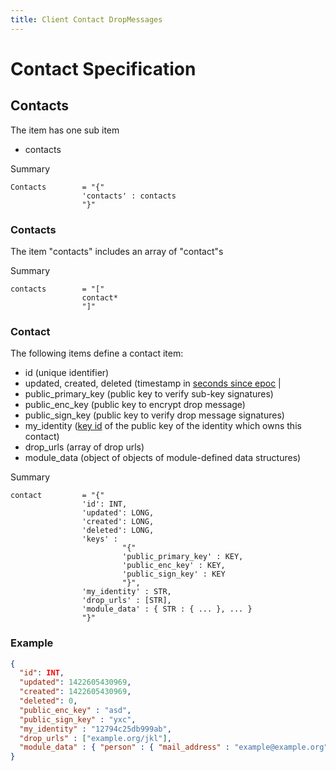 ```yaml
---
title: Client Contact DropMessages
---
```

# Contact Specification

## Contacts

The item has one sub item
* contacts

Summary

    Contacts        = "{"
                    'contacts' : contacts
                    "}"

### Contacts

The item "contacts" includes an array of "contact"s

Summary

    contacts        = "["
                    contact*
                    "]"

### Contact

The following items define a contact item:

* id (unique identifier)
* updated, created, deleted (timestamp in [seconds since epoc](http://pubs.opengroup.org/onlinepubs/9699919799/basedefs/V1_chap04.html#tag_04_15) |
* public_primary_key (public key to verify sub-key signatures)
* public_enc_key (public key to encrypt drop message)
* public_sign_key (public key to verify drop message signatures)
* my_identity ([key id](../Components-Crypto#key-identifier/) of the public key of the identity which owns this contact)
* drop_urls (array of drop urls)
* <a name="module_data"> </a> module_data (object of objects of module-defined data structures)

Summary

    contact         = "{"
                    'id': INT,
                    'updated': LONG,
                    'created': LONG,
                    'deleted': LONG,
                    'keys' :
                             "{"
                             'public_primary_key' : KEY,
                             'public_enc_key' : KEY,
                             'public_sign_key' : KEY
                             "}",
                    'my_identity' : STR,
                    'drop_urls' : [STR],
                    'module_data' : { STR : { ... }, ... }
                    "}"

### Example

```json
{
  "id": INT,
  "updated": 1422605430969,
  "created": 1422605430969,
  "deleted": 0,
  "public_enc_key" : "asd",
  "public_sign_key" : "yxc",
  "my_identity" : "12794c25db999ab",
  "drop_urls" : ["example.org/jkl"],
  "module_data" : { "person" : { "mail_address" : "example@example.org" } }
}
```
